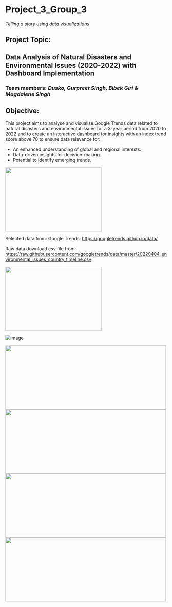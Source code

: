 # Project_3_Group_3

 *Telling a story using data visualizations*


## Project Topic:    
Data Analysis of Natural Disasters and Environmental Issues (2020-2022) with Dashboard Implementation
--------------------------------------------------------------------------------------------------------------------------

### Team members:    *Dusko, Gurpreet Singh, Bibek Giri & Magdalene Singh*


## Objective:

This project aims to analyse and visualise Google Trends data related to natural disasters and environmental issues for a 3-year period from 2020 to 2022 and to create an interactive dashboard for insights with an index trend score above 70 to ensure data relevance for:
  -  An enhanced understanding of global and regional interests.
  -  Data-driven insights for decision-making.
  -  Potential to identify emerging trends.

<img src="https://github.com/Mago281/Project_3_Group_3/assets/131424690/3fcf3ea2-d444-453b-bf02-a6513ab078f8" width="300" height="200">


Selected data from:	
Google Trends: https://googletrends.github.io/data/

Raw data download csv file from: 
https://raw.githubusercontent.com/googletrends/data/master/20220404_environmental_issues_country_timeline.csv

<img src="https://github.com/Mago281/Project_3_Group_3/assets/131424690/16d10f81-7ab6-4426-aa99-d3efaf5921e4" width="300" height="200">


![image](https://github.com/Mago281/Project_3_Group_3/assets/131424690/9220a44f-6883-45b5-9413-9055fe072066)


<img src="https://github.com/Mago281/Project_3_Group_3/assets/131424690/9704a175-7153-4f21-b525-16e54b0e67e0" width="500" height="200">


<img src="https://github.com/Mago281/Project_3_Group_3/assets/131424690/1c068375-d8f4-4f13-b04a-fce5a889bec4" width="500" height="200">


<img src="https://github.com/Mago281/Project_3_Group_3/assets/131424690/3ed434f5-99ed-40f3-9c3a-05aa3e6a5159" width="500" height="200">


<img src="https://github.com/Mago281/Project_3_Group_3/assets/131424690/f2f3a333-da55-4aa0-8eda-1e0374e6d8aa" width="500" height="200">

















 
